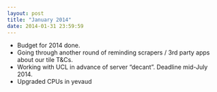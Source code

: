```yaml
---
layout: post
title: "January 2014"
date: 2014-01-31 23:59:59
---
```


- Budget for 2014 done.
- Going through another round of reminding scrapers / 3rd party apps about our tile T&Cs.
- Working with UCL in advance of server “decant”. Deadline mid-July 2014.
- Upgraded CPUs in yevaud
